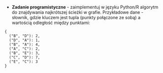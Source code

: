 - **Zadanie programistyczne** - zaimplementuj w języku Python/R algorytm do znajdywania najkrótszej ścieżki w grafie. 
Przykładowe dane - słownik, gdzie kluczem jest tupla (punkty połączone ze sobą) a wartością odległość między punktami:
```
{
  ("B", "D"): 2,
  ("D", "A"): 1,
  ("B", "A"): 4,
  ("A", "C"): 2,
  ("B", "E"): 3,
  ("C", "D"): 7,
  ("E", "C"): 3
} 
```
